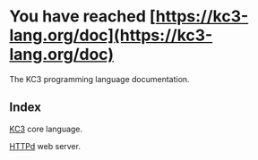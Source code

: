 # You have reached [https://kc3-lang.org/doc](https://kc3-lang.org/doc)

The KC3 programming language documentation.


## Index

[KC3](1_KC3/) core language.

[HTTPd](2_HTTPd/) web server.
